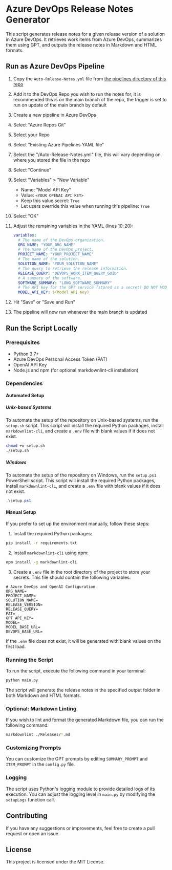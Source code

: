 # Azure DevOps Release Notes Generator

This script generates release notes for a given release version of a solution in Azure DevOps. It retrieves work items from Azure DevOps, summarizes them using GPT, and outputs the release notes in Markdown and HTML formats.

## Run as Azure DevOps Pipeline

1. Copy the `Auto-Release-Notes.yml` file from [the pipelines directory of this repo](/pipelines)
2. Add it to the DevOps Repo you wish to run the notes for, it is recommended this is on the main branch of the repo, the trigger is set to run on update of the main branch by default
3. Create a new pipeline in Azure DevOps
4. Select "Azure Repos Git"
5. Select your Repo
6. Select "Existing Azure Pipelines YAML file"
7. Select the "/Auto-Release-Notes.yml" file, this will vary depending on where you stored the file in the repo
8. Select "Continue"
9. Select "Variables" > "New Variable"
   - Name: "Model API Key"
   - Value: `<YOUR OPENAI API KEY>`
   - Keep this value secret: `True`
   - Let users override this value when running this pipeline: `True`
10. Select "OK"
11. Adjust the remaining variables in the YAML (lines 10-20):

    ```yaml
    variables:
      # The name of the DevOps organization.
      ORG_NAME: "YOUR_ORG_NAME"
      # The name of the DevOps project.
      PROJECT_NAME: "YOUR_PROJECT_NAME"
      # The name of the solution.
      SOLUTION_NAME: "YOUR_SOLUTION_NAME"
      # The query to retrieve the release information.
      RELEASE_QUERY: "DEVOPS_WORK_ITEM_QUERY_GUID"
      # A summary of the software.
      SOFTWARE_SUMMARY: "LONG_SOFTWARE_SUMMARY"
      # The API key for the GPT service (stored as a secret) DO NOT MODIFY THE BELOW OR ENTER YOUR API KEY HERE.
      MODEL_API_KEY: $(Model API Key)
    ```

12. Hit "Save" or "Save and Run"
13. The pipeline will now run whenever the main branch is updated

## Run the Script Locally

### Prerequisites

- Python 3.7+
- Azure DevOps Personal Access Token (PAT)
- OpenAI API Key
- Node.js and npm (for optional markdownlint-cli installation)

### Dependencies

#### Automated Setup

##### Unix-based Systems

To automate the setup of the repository on Unix-based systems, run the `setup.sh` script. This script will install the required Python packages, install `markdownlint-cli`, and create a `.env` file with blank values if it does not exist.

```bash
chmod +x setup.sh
./setup.sh
```

##### Windows

To automate the setup of the repository on Windows, run the `setup.ps1` PowerShell script. This script will install the required Python packages, install `markdownlint-cli`, and create a `.env` file with blank values if it does not exist.

```powershell
.\setup.ps1
```

#### Manual Setup

If you prefer to set up the environment manually, follow these steps:

1. Install the required Python packages:

```bash
pip install -r requirements.txt
```

2. Install `markdownlint-cli` using npm:

```bash
npm install -g markdownlint-cli
```

3. Create a `.env` file in the root directory of the project to store your secrets. This file should contain the following variables:

```dotenv
# Azure DevOps and OpenAI Configuration
ORG_NAME=
PROJECT_NAME=
SOLUTION_NAME=
RELEASE_VERSION=
RELEASE_QUERY=
PAT=
GPT_API_KEY=
MODEL=
MODEL_BASE_URL=
DEVOPS_BASE_URL=
```

If the `.env` file does not exist, it will be generated with blank values on the first load.

### Running the Script

To run the script, execute the following command in your terminal:

```bash
python main.py
```

The script will generate the release notes in the specified output folder in both Markdown and HTML formats.

### Optional: Markdown Linting

If you wish to lint and format the generated Markdown file, you can run the following command:

```bash
markdownlint ./Releases/*.md
```

### Customizing Prompts

You can customize the GPT prompts by editing `SUMMARY_PROMPT` and `ITEM_PROMPT` in the `config.py` file.

### Logging

The script uses Python's logging module to provide detailed logs of its execution. You can adjust the logging level in `main.py` by modifying the `setupLogs` function call.

## Contributing

If you have any suggestions or improvements, feel free to create a pull request or open an issue.

## License

This project is licensed under the MIT License.
